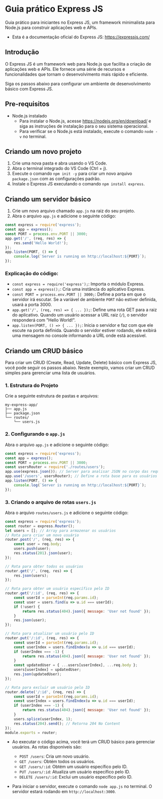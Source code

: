 # Guia prático Express JS
Guia prático para iniciantes no Express JS, um framework minimalista para Node.js para construir aplicações web e APIs.

- Esta é a documentação oficial do Express JS: https://expressjs.com/


## Introdução
O Express JS é um framework web para Node.js que facilita a criação de aplicações web e APIs. Ele fornece uma série de recursos e funcionalidades que tornam o desenvolvimento mais rápido e eficiente.

Siga os passos abaixo para configurar um ambiente de desenvolvimento básico com Express JS. 

## Pre-requisitos
- Node.js instalado
    - Para instalar o Node.js, acesse https://nodejs.org/en/download/ e siga as instruções de instalação para o seu sistema operacional.
    - Para verificar se o Node.js está instalado, execute o comando `node -v` no terminal.

## Criando um novo projeto
1. Crie uma nova pasta e abra  usando o VS Code.
2. Abra o terminal integrado do VS Code (Ctrl + j).
3. Execute o comando `npm init -y` para criar um novo arquivo `package.json` com as configurações padrão.
4. Instale o Express JS executando o comando `npm install express`.

## Criando um servidor básico
1. Crie um novo arquivo chamado `app.js` na raiz do seu projeto.
2. Abra o arquivo `app.js` e adicione o seguinte código:
```javascript
const express = require('express');
const app = express();
const PORT = process.env.PORT || 3000;
app.get('/', (req, res) => {
    res.send('Hello World!');
});
app.listen(PORT, () => {
    console.log(`Server is running on http://localhost:${PORT}`);
});
```
### Explicação do código:
- `const express = require('express');`: Importa o módulo Express.
- `const app = express();`: Cria uma instância do aplicativo Express.
- `const PORT = process.env.PORT || 3000;`: Define a porta em que o servidor irá escutar. Se a variável de ambiente `PORT` não estiver definida, usará a porta 3000.
- `app.get('/', (req, res) => { ... });`: Define uma rota GET para a raiz do aplicativo. Quando um usuário acessar a URL raiz (`/`), o servidor responderá com "Hello World!".
- `app.listen(PORT, () => { ... });`: Inicia o servidor e faz com que ele escute na porta definida. Quando o servidor estiver rodando, ele exibirá uma mensagem no console informando a URL onde está acessível.




## Criando um CRUD básico
Para criar um CRUD (Create, Read, Update, Delete) básico com Express JS, você pode seguir os passos abaixo. Neste exemplo, vamos criar um CRUD simples para gerenciar uma lista de usuários.

### 1. Estrutura do Projeto
Crie a seguinte estrutura de pastas e arquivos:

```
my-express-app/
├── app.js
├── package.json
└── routes/
    └── users.js
```
### 2. Configurando o `app.js`
Abra o arquivo `app.js` e adicione o seguinte código:

```javascript
const express = require('express');
const app = express();
const PORT = process.env.PORT || 3000;
const usersRouter = require('./routes/users');
app.use(express.json()); // Server para analisar JSON no corpo das requisições
app.use('/users', usersRouter); // Define a rota base para os usuários
app.listen(PORT, () => {
    console.log(`Server is running on http://localhost:${PORT}`);
});
```
### 3. Criando o arquivo de rotas `users.js`
Abra o arquivo `routes/users.js` e adicione o seguinte código:

```javascript
const express = require('express');
const router = express.Router();
let users = []; // Array para armazenar os usuários
// Rota para criar um novo usuário
router.post('/', (req, res) => {
    const user = req.body;
    users.push(user);
    res.status(201).json(user);
});

// Rota para obter todos os usuários
router.get('/', (req, res) => {
    res.json(users);
});

// Rota para obter um usuário específico pelo ID
router.get('/:id', (req, res) => {
    const userId = parseInt(req.params.id);
    const user = users.find(u => u.id === userId);
    if (!user) {
        return res.status(404).json({ message: 'User not found' });
    }
    res.json(user);
});

// Rota para atualizar um usuário pelo ID
router.put('/:id', (req, res) => {
    const userId = parseInt(req.params.id);
    const userIndex = users.findIndex(u => u.id === userId);
    if (userIndex === -1) {
        return res.status(404).json({ message: 'User not found' });
    }
    const updatedUser = { ...users[userIndex], ...req.body };
    users[userIndex] = updatedUser;
    res.json(updatedUser);
});

// Rota para excluir um usuário pelo ID
router.delete('/:id', (req, res) => {
    const userId = parseInt(req.params.id);
    const userIndex = users.findIndex(u => u.id === userId);
    if (userIndex === -1) {
        return res.status(404).json({ message: 'User not found' });
    }
    users.splice(userIndex, 1);
    res.status(204).send(); // Retorna 204 No Content
});
module.exports = router;
```

- Ao executar o código acima, você terá um CRUD básico para gerenciar usuários. As rotas disponíveis são:
  - `POST /users`: Cria um novo usuário.
  - `GET /users`: Obtém todos os usuários.
  - `GET /users/:id`: Obtém um usuário específico pelo ID.
  - `PUT /users/:id`: Atualiza um usuário específico pelo ID.
  - `DELETE /users/:id`: Exclui um usuário específico pelo ID.

- Para iniciar o servidor, execute o comando `node app.js` no terminal. O servidor estará rodando em `http://localhost:3000`.